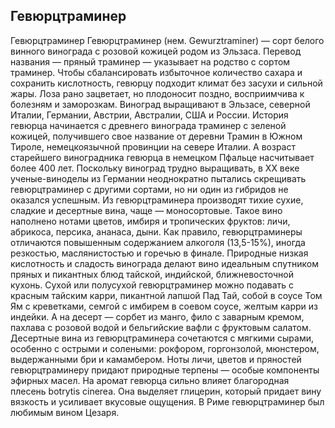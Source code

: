 ## Гевюрцтраминер 

Гевюрцтраминер
Гевюрцтраминер (нем. Gewurztraminer) — сорт белого винного винограда с розовой кожицей родом из Эльзаса. Перевод названия — пряный траминер — указывает на родство с сортом траминер. Чтобы сбалансировать избыточное количество сахара и сохранить кислотность, гевюрцу подходит климат без засухи и сильной жары. Лоза рано зацветает, но плодоносит поздно, восприимчива к болезням и заморозкам. Виноград выращивают в Эльзасе, северной Италии, Германии, Австрии, Австралии, США и России.
История гевюрца начинается с древнего винограда траминер с зеленой кожицей, получившего свое название от деревни Трамин в Южном Тироле, немецкоязычной провинции на севере Италии. А возраст старейшего виноградника гевюрца в немецком Пфальце насчитывает более 400 лет.
Поскольку виноград трудно выращивать, в XX веке ученые-виноделы из Германии неоднократно пытались скрещивать гевюрцтраминер с другими сортами, но ни один из гибридов не оказался успешным.
Из гевюрцтраминера производят тихие сухие, сладкие и десертные вина, чаще — моносортовые. Такое вино наполнено нотами цветов, имбиря и тропических фруктов: личи, абрикоса, персика, ананаса, дыни. Как правило, гевюрцтраминеры отличаются повышенным содержанием алкоголя (13,5-15%), иногда резкостью, маслянистостью и горечью в финале.
Природные низкая кислотность и сладость винограда делают вино идеальным спутником пряных и пикантных блюд тайской, индийской, ближневосточной кухонь.
Сухой или полусухой гевюрцтраминер можно подавать с красным тайским карри, пикантной лапшой Пад Тай, собой в соусе Том Ям с креветками, семгой с имбирем в соевом соусе, желтым карри из индейки. А на десерт — сорбет из манго, фило с заварным кремом, пахлава с розовой водой и бельгийские вафли с фруктовым салатом.
Десертные вина из гевюрцтраминера сочетаются с мягкими сырами, особенно с острыми и солеными: рокфором, горгонзолой, мюнстером, выдержанными бри и камамбером.
Ноты личи, цветов и пряностей гевюрцтраминеру придают природные терпены — особые компоненты эфирных масел.
На аромат гевюрца сильно влияет благородная плесень botrytis cinerea. Она выделяет глицерин, который придает вину вязкость и усиливает вкусовые ощущения.
В Риме гевюрцтраминер был любимым вином Цезаря.
